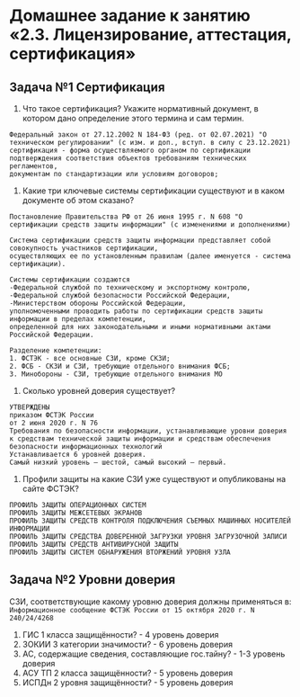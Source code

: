 # Домашнее задание к занятию «2.3. Лицензирование, аттестация, сертификация»

## Задача №1 Сертификация

1. Что такое сертификация? Укажите нормативный документ, в котором дано определение этого термина и сам термин.
```
Федеральный закон от 27.12.2002 N 184-ФЗ (ред. от 02.07.2021) "О техническом регулировании" (с изм. и доп., вступ. в силу с 23.12.2021)
сертификация - форма осуществляемого органом по сертификации подтверждения соответствия объектов требованиям технических регламентов, 
документам по стандартизации или условиям договоров;
```
1. Какие три ключевые системы сертификации существуют и в каком документе об этом сказано?
```
Постановление Правительства РФ от 26 июня 1995 г. N 608 "О сертификации средств защиты информации" (с изменениями и дополнениями)

Система сертификации средств защиты информации представляет собой совокупность участников сертификации, 
осуществляющих ее по установленным правилам (далее именуется - система сертификации).

Системы сертификации создаются 
-Федеральной службой по техническому и экспортному контролю, 
-Федеральной службой безопасности Российской Федерации, 
-Министерством обороны Российской Федерации, 
уполномоченными проводить работы по сертификации средств защиты информации в пределах компетенции, 
определенной для них законодательными и иными нормативными актами Российской Федерации.

Разделение компетенции:
1. ФСТЭК - все основные СЗИ, кроме СКЗИ;
2. ФСБ - СКЗИ и СЗИ, требующие отдельного внимания ФСБ;
3. Минобороны - СЗИ, требующие отдельного внимания МО

```

1. Сколько уровней доверия существует?
```
УТВЕРЖДЕНЫ
приказом ФСТЭК России
от 2 июня 2020 г. N 76
Требования по безопасности информации, устанавливающие уровни доверия к средствам технической защиты информации и средствам обеспечения безопасности информационных технологий
Устанавливается 6 уровней доверия. 
Самый низкий уровень – шестой, самый высокий – первый.
```
1. Профили защиты на какие СЗИ уже существуют и опубликованы на сайте ФСТЭК?
```
ПРОФИЛЬ ЗАЩИТЫ ОПЕРАЦИОННЫХ СИСТЕМ
ПРОФИЛЬ ЗАЩИТЫ МЕЖСЕТЕВЫХ ЭКРАНОВ
ПРОФИЛЬ ЗАЩИТЫ СРЕДСТВ КОНТРОЛЯ ПОДКЛЮЧЕНИЯ СЪЕМНЫХ МАШИННЫХ НОСИТЕЛЕЙ ИНФОРМАЦИИ
ПРОФИЛЬ ЗАЩИТЫ СРЕДСТВА ДОВЕРЕННОЙ ЗАГРУЗКИ УРОВНЯ ЗАГРУЗОЧНОЙ ЗАПИСИ
ПРОФИЛЬ ЗАЩИТЫ СРЕДСТВ АНТИВИРУСНОЙ ЗАЩИТЫ
ПРОФИЛЬ ЗАЩИТЫ СИСТЕМ ОБНАРУЖЕНИЯ ВТОРЖЕНИЙ УРОВНЯ УЗЛА
```
## Задача №2 Уровни доверия

СЗИ, соответствующие какому уровню доверия должны применяться в:
`Информационное сообщение ФСТЭК России от 15 октября 2020 г. N 240/24/4268`
1. ГИС 1 класса защищённости? - 4 уровень доверия
1. ЗОКИИ 3 категории значимости? - 6 уровень доверия
1. АС, содержащие сведения, составляющие гос.тайну? - 1-3 уровень доверия
1. АСУ ТП 2 класса защищённости? - 5 уровень доверия
1. ИСПДн 2 уровня защищённости? - 5 уровень доверия